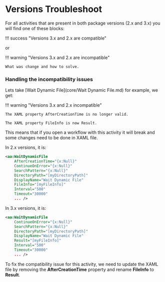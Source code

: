 # Versions Troubleshoot

For all activities that are present in both package versions (2.x and 3.x) you will find one of these blocks:

!!! success "Versions 3.x and 2.x are compatible"

or

!!! warning "Versions 3.x and 2.x are incompatible"

    What was change and how to solve.

### Handling the incompatibility issues

Lets take [Wait Dynamic File](core/Wait Dynamic File.md) for example, we get:

!!! warning "Versions 3.x and 2.x incompatible"

    The XAML property AfterCreationTime is no longer valid.
    
    The XAML property FileInfo is now Result.

This means that if you open a workflow with this activity it will break and some changes need to be done in XAML file.

In 2.x versions, it is:

``` xml
<aa:WaitDynamicFile 
    AfterCreationTime="{x:Null}" 
    ContinueOnError="{x:Null}" 
    SearchPattern="{x:Null}" 
    DirectoryPath="[myDirectoryPath]" 
    DisplayName="Wait Dynamic File" 
    FileInfo="[myFileInfo]" 
    Interval="500" 
    Timeout="30000"
    ... />
```

In 3.x versions, it is:

```xml
<aa:WaitDynamicFile 
    ContinueOnError="{x:Null}" 
    SearchPattern="{x:Null}" 
    DirectoryPath="[myDirectoryPath]" 
    DisplayName="Wait Dynamic File" 
    Result="[myFileInfo]" 
    Interval="500" 
    Timeout="30000"
    ... />
```

To fix the compatibility issue for this activity, we need to update the XAML file by removing the **AfterCreationTime** property and rename **FileInfo** to **Result**.